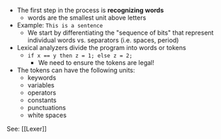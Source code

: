 - The first step in the process is **recognizing words**
	- words are the smallest unit above letters
- Example: `This is a sentence`
	- We start by differentiating the "sequence of bits" that represent individual words vs. separators (i.e. spaces, period)
- Lexical analyzers divide the program into words or tokens
	- `if x == y then z = 1; else z = 2;`
		- We need to ensure the tokens are legal! 
- The tokens can have the following units:
	- keywords
	- variables
	- operators
	- constants
	- punctuations
	- white spaces

See: [[Lexer]]